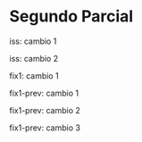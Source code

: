 # Segundo Parcial

iss: cambio 1

iss: cambio 2

fix1: cambio 1

fix1-prev: cambio 1

fix1-prev: cambio 2

fix1-prev: cambio 3
